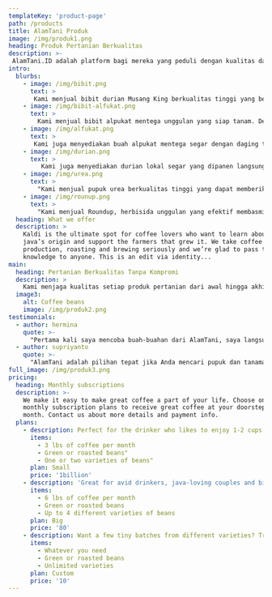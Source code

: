 ```yaml
---
templateKey: 'product-page'
path: /products
title: AlamTani Produk
image: /img/produk1.png
heading: Produk Pertanian Berkualitas
description: >-
 AlamTani.ID adalah platform bagi mereka yang peduli dengan kualitas dan keberlanjutan pertanian. Kami menghadirkan berbagai produk pertanian terbaik, mulai dari bibit unggul, pupuk berkualitas, hingga buah-buahan segar yang langsung diperoleh dari petani.🌱✨
intro:
  blurbs:
    - image: /img/bibit.png
      text: >
       Kami menjual bibit durian Musang King berkualitas tinggi yang berasal langsung dari pembibitan terpercaya dan petani berpengalaman. Kami bangga menawarkan varietas durian unggulan yang ditanam dengan penuh perhatian untuk memastikan tanaman yang sehat dan siap tumbuh subur. Cek postingan kami atau hubungi kami langsung untuk ketersediaan terbaru.
    - image: /img/bibit-alfukat.png
      text: >
        Kami menjual bibit alpukat mentega unggulan yang siap tanam. Dengan kualitas terbaik, bibit ini menghasilkan buah berdaging tebal, lembut, dan kaya nutrisi. Cocok untuk budidaya di berbagai kondisi tanah. Hubungi kami untuk informasi lebih lanjut dan pemesanan!
    - image: /img/alfukat.png
      text: >
       Kami juga menyediakan buah alpukat mentega segar dengan daging tebal, tekstur lembut, dan rasa yang kaya. Dipetik langsung dari kebun berkualitas, alpukat kami cocok untuk konsumsi langsung, jus, maupun olahan makanan lainnya. Dapatkan alpukat terbaik hanya di tempat kami!
    - image: /img/durian.png
      text: >
         Kami juga menyediakan durian lokal segar yang dipanen langsung dari pohonnya. Dengan kualitas terjamin, durian yang kami tawarkan memiliki rasa autentik dan daging buah yang tebal. Hubungi kami untuk informasi lebih lanjut mengenai ketersediaan dan pemesanan.
    - image: /img/urea.png
      text: >
        "Kami menjual pupuk urea berkualitas tinggi yang dapat memberikan hasil maksimal untuk pertumbuhan tanaman Anda. Dengan kandungan nitrogen yang optimal, urea ini mendukung tanaman untuk tumbuh subur, meningkatkan hasil panen, dan memperbaiki kualitas tanah. Cocok digunakan untuk berbagai jenis tanaman.
    - image: /img/rounup.png
      text: >
        "Kami menjual Roundup, herbisida unggulan yang efektif membasmi gulma dengan hasil maksimal. Dengan formulasi terbaik, produk ini bekerja cepat dan aman digunakan pada berbagai jenis tanaman. Cocok untuk memastikan kebun Anda bebas dari gulma dan mendukung pertumbuhan tanaman yang optimal. 
  heading: What we offer
  description: >
    Kaldi is the ultimate spot for coffee lovers who want to learn about their
    java’s origin and support the farmers that grew it. We take coffee
    production, roasting and brewing seriously and we’re glad to pass that
    knowledge to anyone. This is an edit via identity...
main:
  heading: Pertanian Berkualitas Tanpa Kompromi
  description: >
    Kami menjaga kualitas setiap produk pertanian dari awal hingga akhir—mulai dari pemilihan benih unggul hingga hasil panen tiba di tangan Anda. Setiap proses dilakukan secara teliti dan transparan. Kami bekerja langsung dengan petani lokal untuk memastikan bahwa setiap tanaman tumbuh sehat, lingkungan tetap lestari, dan kesejahteraan petani terjaga.
  image3:
    alt: Coffee beans
    image: /img/produk2.png
testimonials:
  - author: hermina
    quote: >-
      "Pertama kali saya mencoba buah-buahan dari AlamTani, saya langsung merasakan perbedaannya. Rasanya lebih manis dan segar, benar-benar kualitas terbaik yang tidak bisa saya temukan di tempat lain."
  - author: supriyanto
    quote: >-
      "AlamTani adalah pilihan tepat jika Anda mencari pupuk dan tanaman berkualitas. Saya sangat terkesan dengan produk mereka yang selalu mendukung pertanian berkelanjutan dan pemberdayaan petani lokal."
full_image: /img/produk3.png
pricing:
  heading: Monthly subscriptions
  description: >-
    We make it easy to make great coffee a part of your life. Choose one of our
    monthly subscription plans to receive great coffee at your doorstep each
    month. Contact us about more details and payment info.
  plans:
    - description: Perfect for the drinker who likes to enjoy 1-2 cups per day.
      items:
        - 3 lbs of coffee per month
        - Green or roasted beans"
        - One or two varieties of beans"
      plan: Small
      price: '1billion'
    - description: 'Great for avid drinkers, java-loving couples and bigger crowds'
      items:
        - 6 lbs of coffee per month
        - Green or roasted beans
        - Up to 4 different varieties of beans
      plan: Big
      price: '80'
    - description: Want a few tiny batches from different varieties? Try our custom plan
      items:
        - Whatever you need
        - Green or roasted beans
        - Unlimited varieties
      plan: Custom
      price: '10'
---
```

